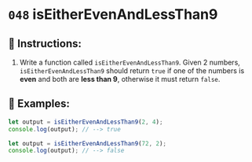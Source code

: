 # `048` isEitherEvenAndLessThan9

## 📝 Instructions:

1. Write a function called `isEitherEvenAndLessThan9`. Given 2 numbers, `isEitherEvenAndLessThan9` should return `true` if one of the numbers is **even** and both are **less than 9**, otherwise it must return `false`.

## 📎 Examples:

```Javascript
let output = isEitherEvenAndLessThan9(2, 4);
console.log(output); // --> true

let output = isEitherEvenAndLessThan9(72, 2);
console.log(output); // --> false
```

